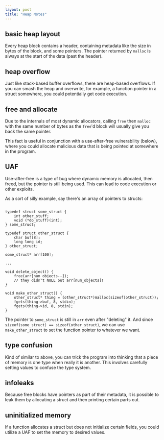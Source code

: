 ```yaml
---
layout: post
title: "Heap Notes"
---
```


## basic heap layout
Every heap block contains a header, containing metadata like the size in bytes of the block, and some pointers. The pointer returned by ```malloc``` is always at the start of the data (past the header).

## heap overflow
Just like stack-based buffer overflows, there are heap-based overflows. If you can smash the heap and overwrite, for example, a function pointer in a struct somewhere, you could potentially get code execution.

## free and allocate
Due to the internals of most dynamic allocators, calling ```free``` then ```malloc``` with the same number of bytes as the ```free```'d block will usually give you back the same pointer.

This fact is useful in conjunction with a use-after-free vulnerability (below), where you could allocate malicious data that is being pointed at somewhere in the program.

## UAF
Use-after-free is a type of bug where dynamic memory is allocated, then freed, but the pointer is still being used. This can lead to code execution or other exploits. 

As a sort of silly example, say there's an array of pointers to structs:
```

typedef struct some_struct {
    int other_stuff;
    void (*do_stuff)(int);
} some_struct;

typedef struct other_struct {
    char buf[8];
    long long id;
} other_struct;

some_struct* arr[100];

...

void delete_object() {
    free(arr[num_objects--]);
    // they didn't NULL out arr[num_objects]!
}

void make_other_struct() {
    other_struct* thing = (other_struct*)malloc(sizeof(other_struct));
    fgets(thing->buf, 8, stdin);
    fgets(thing->id, 8, stdin);
}

```

The pointer to ```some_struct``` is still in ```arr``` even after "deleting" it. And since ```sizeof(some_struct) == sizeof(other_struct)```, we can use ```make_other_struct``` to set the function pointer to whatever we want.

## type confusion
Kind of similar to above, you can trick the program into thinking that a piece of memory is one type when really it is another. This involves carefully setting values to confuse the type system.

## infoleaks
Because free blocks have pointers as part of their metadata, it is possible to leak them by allocating a struct and then printing certain parts out.

## uninitialized memory
If a function allocates a struct but does not initialize certain fields, you could utilize a UAF to set the memory to desired values.


